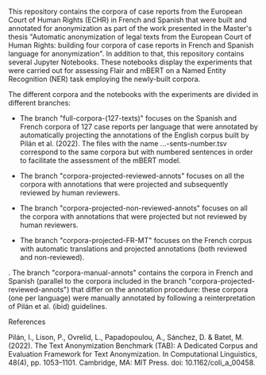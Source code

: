 This repository contains the corpora of case reports from the European Court of Human Rights (ECHR) in French and Spanish that were built and annotated for anonymization as part of the work presented in the Master's thesis "Automatic anonymization of legal texts from the European Court of Human Rights: building four corpora of case reports in French and Spanish language for anonymization". In addition to that, this repository contains several Jupyter Notebooks. These notebooks display the experiments that were carried out for assessing Flair and mBERT on a Named Entity Recognition (NER) task employing the newly-built corpora.

The different corpora and the notebooks with the experiments are divided in different branches:

- The branch "full-corpora-(127-texts)" focuses on the Spanish and French corpora of 127 case reports per language that were annotated by automatically projecting the annotations of the English corpus built by Pilán et al. (2022). The files with the name ...-sents-number.tsv correspond to the same corpora but with numbered sentences in order to facilitate the assessment of the mBERT model.

- The branch "corpora-projected-reviewed-annots" focuses on all the corpora with annotations that were projected and subsequently reviewed by human reviewers.

- The branch "corpora-projected-non-reviewed-annots" focuses on all the corpora with annotations that were projected but not reviewed by human reviewers.

- The branch "corpora-projected-FR-MT" focuses on the French corpus with automatic translations and projected annotations (both reviewed and non-reviewed).

. The branch "corpora-manual-annots" contains the corpora in French and Spanish (parallel to the corpora included in the branch "corpora-projected-reviewed-annots") that differ on the annotation procedure: these corpora (one per language) were manually annotated by following a reinterpretation of Pilán et al. (ibid) guidelines.

References

Pilán, I., Lison, P., Ovrelid, L., Papadopoulou, A., Sánchez, D. & Batet, M. (2022). The Text Anonymization Benchmark (TAB): A Dedicated Corpus and Evaluation Framework for Text Anonymization. In Computational Linguistics, 48(4), pp. 1053–1101. Cambridge, MA: MIT Press. doi: 10.1162/coli_a_00458.
